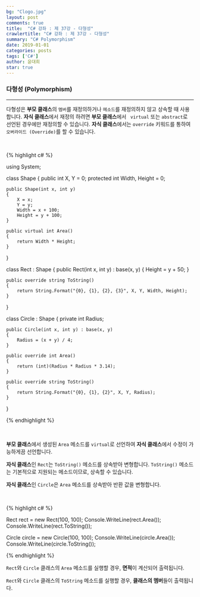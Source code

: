 ```yaml
---
bg: "Clogo.jpg"
layout: post
comments: true
title:  "C# 강좌 : 제 37강 - 다형성"
crawlertitle: "C# 강좌 : 제 37강 - 다형성"
summary: "C# Polymorphism"
date: 2019-01-01
categories: posts
tags: ['C#']
author: 윤대희
star: true
---
```


### 다형성 (Polymorphism) ###
----------
다형성은 **부모 클래스**의 `멤버`를 재정의하거나 `메소드`를 재정의하지 않고 상속할 때 사용합니다. **자식 클래스**에서 재정의 하려면 **부모 클래스**에서 ` virtual` 또는 `abstract`로 선언된 경우에만 재정의할 수 있습니다. **자식 클래스**에서는 `override` 키워드를 통하여 `오버라이드 (Override)`를 할 수 있습니다.

<br>

{% highlight c# %}

using System;

class Shape
{
    public int X, Y = 0;
    protected int Width, Height = 0;

    public Shape(int x, int y)
    {
        X = x;
        Y = y;
        Width = x + 100;
        Height = y + 100;
    }

    public virtual int Area()
    {
        return Width * Height;
    }
}

class Rect : Shape
{
    public Rect(int x, int y) : base(x, y)
    {
        Height = y + 50;
    }

    public override string ToString()
    {
        return String.Format("{0}, {1}, {2}, {3}", X, Y, Width, Height);
    }
}

class Circle : Shape
{
    private int Radius;

    public Circle(int x, int y) : base(x, y)
    {
        Radius = (x + y) / 4;
    }

    public override int Area()
    {
        return (int)(Radius * Radius * 3.14);
    }

    public override string ToString()
    {
        return String.Format("{0}, {1}, {2}", X, Y, Radius);
    }
}

{% endhighlight %}

<br>

**부모 클래스**에서 생성된 `Area` 메소드를 `virtual`로 선언하여 **자식 클래스**에서 수정이 가능하게끔 선언합니다.

**자식 클래스**인 `Rect`는 `ToString()` 메소드를 상속받아 변형합니다. `ToString()` 메소드는 기본적으로 지원되는 메소드이므로, 상속할 수 있습니다.

**자식 클래스**인 `Circle`은 `Area` 메소드를 상속받아 반환 값을 변형합니다.

<br>

{% highlight c# %}

Rect rect = new Rect(100, 100);
Console.WriteLine(rect.Area());
Console.WriteLine(rect.ToString());

Circle circle = new Circle(100, 100);
Console.WriteLine(circle.Area());
Console.WriteLine(circle.ToString());

{% endhighlight %}

`Rect`와 `Circle` 클래스의 `Area` 메소드를 실행할 경우, **면적**이 계산되어 출력됩니다.

`Rect`와 `Circle` 클래스의 `ToString` 메소드를 실행할 경우, **클래스의 멤버**들이 출력됩니다.


